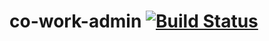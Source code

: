 # co-work-admin [![Build Status](https://travis-ci.org/officialjedsada/co-work-admin.svg?branch=master)](https://travis-ci.org/officialjedsada/co-work-admin)
